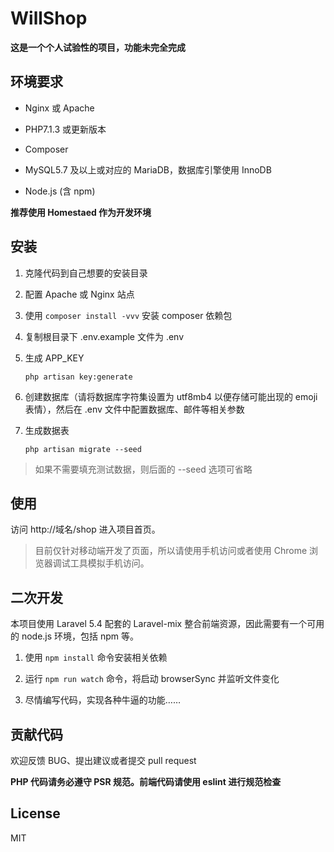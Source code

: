 # WillShop

**这是一个个人试验性的项目，功能未完全完成**

## 环境要求

- Nginx 或 Apache

- PHP7.1.3 或更新版本

- Composer

- MySQL5.7 及以上或对应的 MariaDB，数据库引擎使用 InnoDB

- Node.js (含 npm)

**推荐使用 Homestaed 作为开发环境**

## 安装

1. 克隆代码到自己想要的安装目录

2. 配置 Apache 或 Nginx 站点

3. 使用 `composer install -vvv` 安装 composer 依赖包

4. 复制根目录下 .env.example 文件为 .env

5. 生成 APP_KEY

    ```shell
    php artisan key:generate
    ```

6. 创建数据库（请将数据库字符集设置为 utf8mb4 以便存储可能出现的 emoji 表情），然后在 .env 文件中配置数据库、邮件等相关参数

7. 生成数据表

    ```shell
    php artisan migrate --seed
    ```
> 如果不需要填充测试数据，则后面的 --seed 选项可省略

## 使用

访问 http://域名/shop 进入项目首页。

> 目前仅针对移动端开发了页面，所以请使用手机访问或者使用 Chrome 浏览器调试工具模拟手机访问。

## 二次开发

本项目使用 Laravel 5.4 配套的 Laravel-mix 整合前端资源，因此需要有一个可用的 node.js 环境，包括 npm 等。

1. 使用 `npm install` 命令安装相关依赖

2. 运行 `npm run watch` 命令，将启动 browserSync 并监听文件变化

3. 尽情编写代码，实现各种牛逼的功能……

## 贡献代码

欢迎反馈 BUG、提出建议或者提交 pull request

**PHP 代码请务必遵守 PSR 规范。前端代码请使用 eslint 进行规范检查**

## License

MIT
